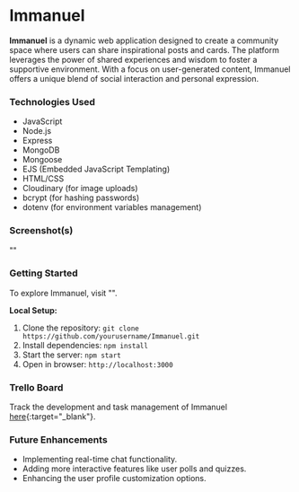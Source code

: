 # Immanuel

**Immanuel** is a dynamic web application designed to create a community space where users can share inspirational posts and cards. The platform leverages the power of shared experiences and wisdom to foster a supportive environment. With a focus on user-generated content, Immanuel offers a unique blend of social interaction and personal expression.

### Technologies Used

- JavaScript
- Node.js
- Express
- MongoDB
- Mongoose
- EJS (Embedded JavaScript Templating)
- HTML/CSS
- Cloudinary (for image uploads)
- bcrypt (for hashing passwords)
- dotenv (for environment variables management)

### Screenshot(s)

""

### Getting Started

To explore Immanuel, visit "".

**Local Setup:**
1. Clone the repository: `git clone https://github.com/yourusername/Immanuel.git`
2. Install dependencies: `npm install`
3. Start the server: `npm start`
4. Open in browser: `http://localhost:3000`

### Trello Board

Track the development and task management of Immanuel [here](https://trello.com/invite/b/xiH77fIh/84f8e92db1d7784d519e8d1915958124/immanuel){:target="_blank"}.

### Future Enhancements

- Implementing real-time chat functionality.
- Adding more interactive features like user polls and quizzes.
- Enhancing the user profile customization options.
